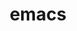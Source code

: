 ---
title: "emacs"
layout: cache
categories: [package, develop-2025-07-13]
meta: {"compilers": ["apple-clang@17.0.0", "gcc@10.5.0", "gcc@13.3.0"], "num_specs": 3, "num_specs_by_stack": {"developer-tools-aarch64-linux-gnu": 1, "developer-tools-darwin": 1, "developer-tools-x86_64_v3-linux-gnu": 1, "root": 3}, "oss": ["centos7", "rhel8", "sequoia"], "platforms": ["darwin", "linux"], "stacks": ["developer-tools-aarch64-linux-gnu", "developer-tools-darwin", "developer-tools-x86_64_v3-linux-gnu", "root"], "targets": ["aarch64", "x86_64_v3"], "versions": ["30.1"]}
spec_details: [{"compiler": "gcc@10.5.0", "hash": "fib5lpvvx5o5wperd7v6zu22usdvpfnl", "os": "centos7", "platform": "linux", "size": "-", "stacks": ["developer-tools-x86_64_v3-linux-gnu", "root"], "target": "x86_64_v3", "variants": ["build_system=autotools", "gui=none", "+json", "~native", "+tls", "+treesitter"], "versions": ["30.1"]}, {"compiler": "gcc@13.3.0", "hash": "imvzhdnntzhuq4exg3jgwg7qsi3ugez7", "os": "rhel8", "platform": "linux", "size": "-", "stacks": ["developer-tools-aarch64-linux-gnu", "root"], "target": "aarch64", "variants": ["build_system=autotools", "gui=none", "+json", "~native", "+tls", "+treesitter"], "versions": ["30.1"]}, {"compiler": "apple-clang@17.0.0", "hash": "ubf36lm2mmubfolstempveqe4fth4wy6", "os": "sequoia", "platform": "darwin", "size": "-", "stacks": ["developer-tools-darwin", "root"], "target": "aarch64", "variants": ["build_system=autotools", "gui=none", "+json", "~native", "+tls", "+treesitter"], "versions": ["30.1"]}]
---